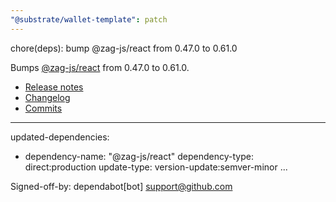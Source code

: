 ```yaml
---
"@substrate/wallet-template": patch
---
```


chore(deps): bump @zag-js/react from 0.47.0 to 0.61.0

Bumps [@zag-js/react](https://github.com/chakra-ui/zag) from 0.47.0 to 0.61.0.
- [Release notes](https://github.com/chakra-ui/zag/releases)
- [Changelog](https://github.com/chakra-ui/zag/blob/main/CHANGELOG.md)
- [Commits](https://github.com/chakra-ui/zag/compare/@zag-js/react@0.47.0...@zag-js/react@0.61.0)

---
updated-dependencies:
- dependency-name: "@zag-js/react"
  dependency-type: direct:production
  update-type: version-update:semver-minor
...

Signed-off-by: dependabot[bot] <support@github.com>

